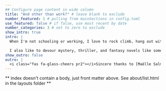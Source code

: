 ```yaml
---
## Configure page content in wide column
title: "And other than work?" # leave blank to exclude
number_featured: 1 # pulling from mainSections in config.toml
use_featured: false # if false, use most recent by date
number_categories: 3 # set to zero to exclude
show_intro: true
intro: |
  When I'm not schooling or working, I love to rock climb, hang out with friends, & spend time with my dog Ruby. 
  
  I also like to devour mystery, thriller, and fantasy novels like someone is paying me to do it (but sadly they're not).
show_outro: false
outro: |
  <i class="fas fa-glass-cheers pr2"></i>Sincere thanks to [Maëlle Salmon](https://masalmon.eu/) for her help naming this Hugo theme!
---
```


** index doesn't contain a body, just front matter above.
See about/list.html in the layouts folder **